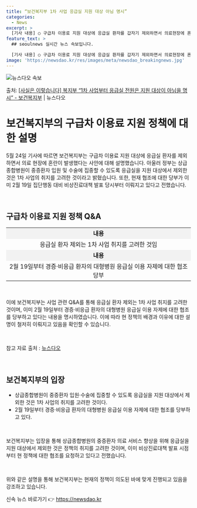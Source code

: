 ```yaml
---
title: “보건복지부 1차 사업 응급실 지원 대상 아님 명시”
categories:
  - News
excerpt: >
  [기사 내용] ○ 구급차 이용료 지원 대상에 응급실 환자를 갑자기 제외하면서 의료현장에 혼란이 발생 [복지부…
feature_text: >
  ## seoulnews 실시간 뉴스 속보입니다.

  [기사 내용] ○ 구급차 이용료 지원 대상에 응급실 환자를 갑자기 제외하면서 의료현장에 혼란이 발생 [복지부…
image: 'https://newsdao.kr/res/images/meta/newsdao_breakingnews.jpg'
---
```


![뉴스다오 속보](https://newsdao.kr/res/images/meta/newsdao_breakingnews.jpg)

<p>출처: <a href="https://newsdao.kr/3911" rel="dofollow">[사실은 이렇습니다] 복지부 “1차 사업부터 응급실 전원은 지원 대상이 아님을 명시” - 보건복지부</a> | 뉴스다오</p>

<h1 data-ke-size="size26">보건복지부의 구급차 이용료 지원 정책에 대한 설명</h1>
<p data-ke-size="size16"></p>
<p data-ke-size="size16">5월 24일 기사에 따르면 보건복지부는 구급차 이용료 지원 대상에 응급실 환자를 제외하면서 의료 현장에 혼란이 발생했다는 사안에 대해 설명했습니다. 아울러 정부는 상급종합병원이 중증환자 입원 및 수술에 집중할 수 있도록 응급실을 지원 대상에서 제외한 것은 1차 사업의 취지를 고려한 것이라고 밝혔습니다. 또한, 현재 협조에 대한 당부가 이미 2월 19일 집단행동 대비 비상진료대책 발표 당시부터 이뤄지고 있다고 전했습니다.</p>
<p data-ke-size="size16">&nbsp;</p>
<h2 data-ke-size="size26">구급차 이용료 지원 정책 Q&amp;A</h2>
<p data-ke-size="size16"></p>
<table>
	<tbody>
		<tr>
			<td style="text-align: center; background-color: #f2f2f2; height: 17px;"><b>내용</b></td>
		</tr>
		<tr>
			<td style="text-align: center; height: 17px;">응급실 환자 제외는 1차 사업 취지를 고려한 것임</td>
		</tr>
		<tr>
			<td style="text-align: center; background-color: #f2f2f2; height: 17px;"><b>내용</b></td>
		</tr>
		<tr>
			<td style="text-align: center; height: 17px;">2월 19일부터 경증·비응급 환자의 대형병원 응급실 이용 자제에 대한 협조 당부</td>
		</tr>
	</tbody>
</table>
<p data-ke-size="size16">&nbsp;</p>
<p data-ke-size="size16">이에 보건복지부는 사업 관련 Q&amp;A를 통해 응급실 환자 제외는 1차 사업 취지를 고려한 것이며, 이미 2월 19일부터 경증·비응급 환자의 대형병원 응급실 이용 자제에 대한 협조를 당부하고 있다는 내용을 명시하였습니다. 이에 따라 현 정책의 배경과 이유에 대한 설명이 철저히 이뤄지고 있음을 확인할 수 있습니다.</p>
<p data-ke-size="size16">&nbsp;</p>
<p data-ke-size="size16">참고 자료 출처 : <a href="https://newsdao.kr/3911">뉴스다오</a></p>
<p data-ke-size="size16">&nbsp;</p>
<h2 data-ke-size="size26">보건복지부의 입장</h2>
<p data-ke-size="size16"></p>
<ul>
	<li>상급종합병원이 중증환자 입원·수술에 집중할 수 있도록 응급실을 지원 대상에서 제외한 것은 1차 사업의 취지를 고려한 것이다.</li>
	<li>2월 19일부터 경증·비응급 환자의 대형병원 응급실 이용 자제에 대한 협조를 당부하고 있다.</li>
</ul>
<p data-ke-size="size16">&nbsp;</p>
<p data-ke-size="size16">보건복지부는 입장을 통해 상급종합병원의 중증환자 의료 서비스 향상을 위해 응급실을 지원 대상에서 제외한 것은 정책의 취지를 고려한 것이며, 이미 비상진료대책 발표 시점부터 현 정책에 대한 협조를 요청하고 있다고 전했습니다.</p>
<p data-ke-size="size16">&nbsp;</p>
<p data-ke-size="size16">위와 같은 설명을 통해 보건복지부는 현재의 정책이 의도된 바에 맞게 진행되고 있음을 강조하고 있습니다.</p> 

신속 뉴스 바로가기 👉 <a href="https://newsdao.kr" rel="dofollow">https://newsdao.kr</a>


